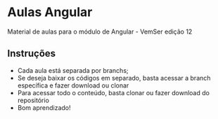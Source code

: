 # Aulas Angular

Material de aulas para o módulo de Angular - VemSer edição 12

## Instruções
- Cada aula está separada por branchs;
- Se deseja baixar os códigos em separado, basta acessar a branch específica e fazer download ou clonar
- Para acessar todo o conteúdo, basta clonar ou fazer download do repositório
- Bom aprendizado!
